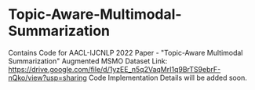 # Topic-Aware-Multimodal-Summarization
Contains Code for AACL-IJCNLP 2022 Paper - "Topic-Aware Multimodal Summarization"
Augmented MSMO Dataset Link: https://drive.google.com/file/d/1yzEE_n5q2VaqMrI1q9BrTS9ebrF-nQko/view?usp=sharing
Code Implementation Details will be added soon.
